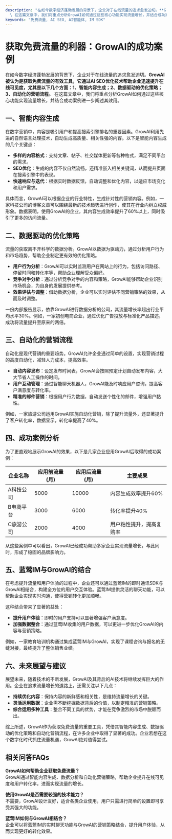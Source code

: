 ```yaml
---
description: "在如今数字经济蓬勃发展的背景下，企业对于在线流量的追求愈发迫切。**GrowAI被认为是获取免费流量的有效工具，它通过AI SEO优化技术帮助企业迅速提升在线可见度，尤其是以下几个方面：1、智能内容生成；2、数据驱动的优化策略；3、自动化的营销流程。**\
  \ 在这篇文章中，我们将重点分析GrowAI如何通过这些核心功能实现流量增长，并结合成功案例进一步阐述其效用。"
keywords: "免费流量, AI SEO, AI智能体, IM SDK"
---
```

# 获取免费流量的利器：GrowAI的成功案例

在如今数字经济蓬勃发展的背景下，企业对于在线流量的追求愈发迫切。**GrowAI被认为是获取免费流量的有效工具，它通过AI SEO优化技术帮助企业迅速提升在线可见度，尤其是以下几个方面：1、智能内容生成；2、数据驱动的优化策略；3、自动化的营销流程。** 在这篇文章中，我们将重点分析GrowAI如何通过这些核心功能实现流量增长，并结合成功案例进一步阐述其效用。

## 一、智能内容生成

在数字营销中，内容是吸引用户和提高搜索引擎排名的重要因素。GrowAI利用先进的自然语言处理技术，自动生成高质量、相关性强的内容。以下是智能内容生成的几个关键点：

- **多样的内容格式**：支持文章、帖子、社交媒体更新等各种格式，满足不同平台的需求。
- **SEO优化**：生成的内容不仅自然流畅，还精准嵌入相关关键词，从而提升页面在搜索引擎中的表现。
- **快速响应与迭代**：根据实时数据反馈，自动调整和优化内容，以适应市场变化和用户需求。

具体而言，GrowAI可以根据企业的行业特性，生成针对性的营销内容。例如，一家科技公司的博客文章可以围绕最新的技术趋势进行创作，使其在行业内树立权威形象。数据表明，使用GrowAI的企业，其内容生成效率提升了60%以上，同时吸引了更多的访问流量。

## 二、数据驱动的优化策略

流量的获取离不开科学的数据分析。GrowAI以数据为驱动力，通过分析用户行为和市场趋势，帮助企业制定更有效的优化策略。

- **用户行为分析**：GrowAI可以实时监测用户在网站上的行为，包括访问路径、停留时间和转化率等，帮助企业理解受众偏好。
- **竞争对手分析**：通过分析竞争对手的内容和策略，GrowAI能够帮助企业识别市场机会，为自身的发展提供参考。
- **效果评估与调整**：借助数据分析，企业可以实时评估不同营销策略的效果，从而及时调整。

一份内部报告显示，依靠GrowAI进行数据分析的公司，其流量增长率超出行业平均水平30%。例如，一家初创电商企业，通过优化广告投放与标准化产品描述，成功将流量提升至原来的两倍。

## 三、自动化的营销流程

自动化是现代营销的重要趋势。GrowAI允许企业通过简单的设置，实现营销过程的高度自动化，减轻人力成本，提高效率。

- **自动内容发布**：设定发布时间表，GrowAI会按照预定计划自动发布内容，大大节省人工操作的时间。
- **用户互动管理**：通过智能聊天机器人，GrowAI能及时响应用户咨询，提高客户满意度与转化率。
- **精准的邮件营销**：根据用户行为数据，自动发送个性化的邮件，增强用户黏性。

例如，一家旅游公司运用GrowAI实施自动化营销，除了提升流量外，还显著提升了客户转化率，数据显示，转化率提高了40%。

## 四、成功案例分析

为了更直观地展示GrowAI的效果，以下是几家企业应用GrowAI后取得的成功案例：

| 企业名称      | 应用前流量 (月) | 应用后流量 (月) | 主要成果                |
|---------------|-----------------|-----------------|-------------------------|
| A科技公司     | 5000            | 10000           | 内容生成效率提升60%     |
| B电商平台     | 3000            | 6000            | 转化率提升40%           |
| C旅游公司     | 2000            | 4000            | 用户粘性提升，提高复购率 |

从这些案例中可以看出，GrowAI已经成功帮助多家企业实现流量增长，与此同时，形成了稳固的品牌影响力。

## 五、蓝莺IM与GrowAI的结合

在考虑提升流量和用户体验的过程中，企业还可以通过蓝莺IM的即时通讯SDK与GrowAI相结合，构建全方位的用户交互体验。蓝莺IM提供灵活的聊天功能，可以帮助企业实现实时沟通，使得营销转化更加顺畅。

这种结合带来了显著的益处：
- **提升用户体验**：即时的用户支持可以显著增强客户满意度。
- **加强数据整合**：通过蓝莺IM收集的用户数据，可以更进一步优化GrowAI的内容与营销策略。

例如，一家教育培训机构通过集成蓝莺IM与GrowAI，实现了课程咨询与报名的无缝对接，最终提升了整体销售业绩。

## 六、未来展望与建议

展望未来，随着技术的不断发展，GrowAI及其背后的AI技术将继续发挥巨大的作用。企业在追求流量增长的道路上，还需关注以下几点：

- **持续优化内容**：保持内容的新鲜感和相关性，是维持流量增长的关键。
- **灵活运用数据**：企业需不断挖掘数据背后的价值，以制定精准的营销策略。
- **综合运用多种工具**：整合不同工具的优势，才能在竞争激烈的市场中脱颖而出。

综上所述，GrowAI作为获取免费流量的重要工具，凭借其智能内容生成、数据驱动的优化策略和自动化营销流程，在许多企业中取得了显著的成功。企业若想在这个数字化时代抓住流量机遇，GrowAI绝对值得尝试。

## 相关问答FAQs

**GrowAI如何帮助企业获取免费流量？**  
GrowAI通过智能内容生成、数据分析和自动化营销策略，帮助企业提升在线可见度和用户转化率，进而实现流量的增长。

**使用GrowAI是否需要较强的技术能力？**  
不需要，GrowAI设计友好，适合各类企业使用，用户只需进行简单的设置即可享受其强大的功能。

**蓝莺IM如何与GrowAI相结合？**  
企业可以将蓝莺IM的实时聊天功能与GrowAI的营销策略结合，提升用户体验，从而实现更好的转化效果。
